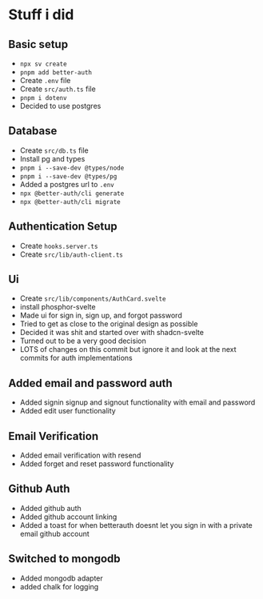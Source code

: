 # Stuff i did

## Basic setup

- `npx sv create`
- `pnpm add better-auth`
- Create `.env` file
- Create `src/auth.ts` file
- `pnpm i dotenv`
- Decided to use postgres

## Database

- Create `src/db.ts` file
- Install pg and types
- `pnpm i --save-dev @types/node`
- `pnpm i --save-dev @types/pg`
- Added a postgres url to `.env`
- `npx @better-auth/cli generate`
- `npx @better-auth/cli migrate`

## Authentication Setup

- Create `hooks.server.ts`
- Create `src/lib/auth-client.ts`

## Ui

- Create `src/lib/components/AuthCard.svelte`
- install phosphor-svelte
- Made ui for sign in, sign up, and forgot password
- Tried to get as close to the original design as possible
- Decided it was shit and started over with shadcn-svelte
- Turned out to be a very good decision
- LOTS of changes on this commit but ignore it and look at the next commits for auth implementations

## Added email and password auth

- Added signin signup and signout functionality with email and password
- Added edit user functionality

## Email Verification

- Added email verification with resend
- Added forget and reset password functionality

## Github Auth

- Added github auth
- Added github account linking
- Added a toast for when betterauth doesnt let you sign in with a private email github account

## Switched to mongodb

- Added mongodb adapter
- added chalk for logging
